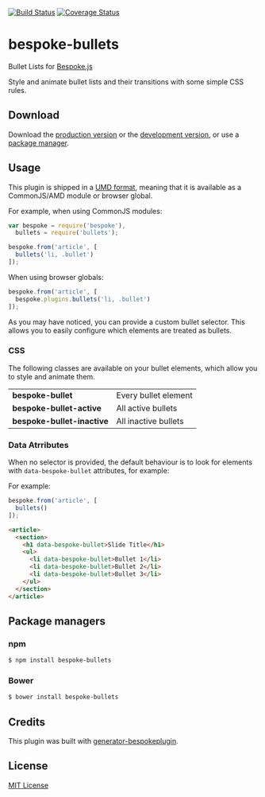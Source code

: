 [![Build Status](https://secure.travis-ci.org/markdalgleish/bespoke-bullets.png?branch=master)](https://travis-ci.org/markdalgleish/bespoke-bullets) [![Coverage Status](https://coveralls.io/repos/markdalgleish/bespoke-bullets/badge.png)](https://coveralls.io/r/markdalgleish/bespoke-bullets)

# bespoke-bullets

Bullet Lists for [Bespoke.js](https://github.com/markdalgleish/bespoke.js)

Style and animate bullet lists and their transitions with some simple CSS rules.

## Download

Download the [production version][min] or the [development version][max], or use a [package manager](#package-managers).

[min]: https://raw.github.com/markdalgleish/bespoke-bullets/master/dist/bespoke-bullets.min.js
[max]: https://raw.github.com/markdalgleish/bespoke-bullets/master/dist/bespoke-bullets.js

## Usage

This plugin is shipped in a [UMD format](https://github.com/umdjs/umd), meaning that it is available as a CommonJS/AMD module or browser global.

For example, when using CommonJS modules:

```js
var bespoke = require('bespoke'),
  bullets = require('bullets');

bespoke.from('article', [
  bullets('li, .bullet')
]);
```

When using browser globals:

```js
bespoke.from('article', [
  bespoke.plugins.bullets('li, .bullet')
]);
```

As you may have noticed, you can provide a custom bullet selector. This allows you to easily configure which elements are treated as bullets.

### CSS

The following classes are available on your bullet elements, which allow you to style and animate them.

<table>
   <tr>
    <td><b>bespoke-bullet</b></td>
    <td>Every bullet element</td>
   </tr>
   <tr>
    <td><b>bespoke-bullet-active</b></td>
    <td>All active bullets</td>
   </tr>
   <tr>
    <td><b>bespoke-bullet-inactive</b></td>
    <td>All inactive bullets</td>
   </tr>
</table>

### Data Atrributes

When no selector is provided, the default behaviour is to look for elements with `data-bespoke-bullet` attributes, for example:

For example:

```js
bespoke.from('article', [
  bullets()
]);
```

```html
<article>
  <section>
    <h1 data-bespoke-bullet>Slide Title</h1>
    <ul>
      <li data-bespoke-bullet>Bullet 1</li>
      <li data-bespoke-bullet>Bullet 2</li>
      <li data-bespoke-bullet>Bullet 3</li>
    </ul>
  </section>
</article>
```

## Package managers

### npm

```bash
$ npm install bespoke-bullets
```

### Bower

```bash
$ bower install bespoke-bullets
```

## Credits

This plugin was built with [generator-bespokeplugin](https://github.com/markdalgleish/generator-bespokeplugin).

## License

[MIT License](http://en.wikipedia.org/wiki/MIT_License)
